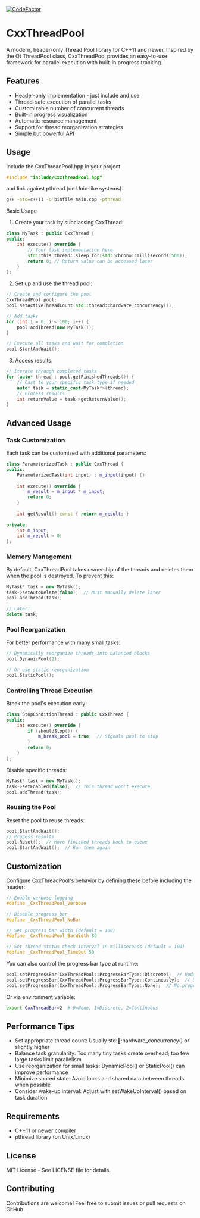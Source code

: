 [![CodeFactor](https://www.codefactor.io/repository/github/conradhuebler/cxxthreadpool/badge)](https://www.codefactor.io/repository/github/conradhuebler/cxxthreadpool)
# CxxThreadPool


A modern, header-only Thread Pool library for C++11 and newer. Inspired by the Qt ThreadPool class, CxxThreadPool provides an easy-to-use framework for parallel execution with built-in progress tracking.
## Features

-   Header-only implementation - just include and use 
-   Thread-safe execution of parallel tasks
-   Customizable number of concurrent threads
-   Built-in progress visualization
-   Automatic resource management
-   Support for thread reorganization strategies
-   Simple but powerful API

## Usage

Include the CxxThreadPool.hpp in your project

```cpp
#include "include/CxxThreadPool.hpp"
```
and link against pthread (on Unix-like systems).

```sh
g++ -std=c++11 -o binfile main.cpp -pthread
```
Basic Usage

1. Create your task by subclassing CxxThread:

```cpp
class MyTask : public CxxThread {
public:
    int execute() override {
        // Your task implementation here
        std::this_thread::sleep_for(std::chrono::milliseconds(500));
        return 0; // Return value can be accessed later
    }
};
```
2. Set up and use the thread pool:

```cpp
// Create and configure the pool
CxxThreadPool pool;
pool.setActiveThreadCount(std::thread::hardware_concurrency());

// Add tasks
for (int i = 0; i < 100; i++) {
    pool.addThread(new MyTask());
}

// Execute all tasks and wait for completion
pool.StartAndWait();
```
3.  Access results:

```cpp
// Iterate through completed tasks
for (auto* thread : pool.getFinishedThreads()) {
    // Cast to your specific task type if needed
    auto* task = static_cast<MyTask*>(thread);
    // Process results
    int returnValue = task->getReturnValue();
}
```

## Advanced Usage
### Task Customization

Each task can be customized with additional parameters:

```cpp
class ParameterizedTask : public CxxThread {
public:
    ParameterizedTask(int input) : m_input(input) {}
    
    int execute() override {
        m_result = m_input * m_input;
        return 0;
    }
    
    int getResult() const { return m_result; }
    
private:
    int m_input;
    int m_result = 0;
};
```
### Memory Management

By default, CxxThreadPool takes ownership of the threads and deletes them when the pool is destroyed. To prevent this:
```cpp
MyTask* task = new MyTask();
task->setAutoDelete(false);  // Must manually delete later
pool.addThread(task);

// Later:
delete task;
```
### Pool Reorganization

For better performance with many small tasks:
```cpp
// Dynamically reorganize threads into balanced blocks
pool.DynamicPool(2);

// Or use static reorganization
pool.StaticPool();
```
### Controlling Thread Execution

Break the pool's execution early:
```cpp
class StopConditionThread : public CxxThread {
public:
    int execute() override {
        if (shouldStop()) {
            m_break_pool = true;  // Signals pool to stop
        }
        return 0;
    }
};
```
Disable specific threads:
```cpp
MyTask* task = new MyTask();
task->setEnabled(false);  // This thread won't execute
pool.addThread(task);
```
### Reusing the Pool

Reset the pool to reuse threads:
```cpp
pool.StartAndWait();
// Process results
pool.Reset();  // Move finished threads back to queue
pool.StartAndWait();  // Run them again
```
## Customization

Configure CxxThreadPool's behavior by defining these before including the header:
```cpp
// Enable verbose logging
#define _CxxThreadPool_Verbose

// Disable progress bar
#define _CxxThreadPool_NoBar

// Set progress bar width (default = 100)
#define _CxxThreadPool_BarWidth 80

// Set thread status check interval in milliseconds (default = 100)
#define _CxxThreadPool_TimeOut 50
```
    
You can also control the progress bar type at runtime:
```cpp
pool.setProgressBar(CxxThreadPool::ProgressBarType::Discrete);  // Updates at 10% intervals
pool.setProgressBar(CxxThreadPool::ProgressBarType::Continously);  // Updates continuously
pool.setProgressBar(CxxThreadPool::ProgressBarType::None);  // No progress display
```

Or via environment variable:
```sh
export CxxThreadBar=2  # 0=None, 1=Discrete, 2=Continuous
```

## Performance Tips

-   Set appropriate thread count: Usually std::thread::hardware_concurrency() or slightly higher
-   Balance task granularity: Too many tiny tasks create overhead; too few large tasks limit parallelism
-   Use reorganization for small tasks: DynamicPool() or StaticPool() can improve performance
-   Minimize shared state: Avoid locks and shared data between threads when possible
-   Consider wake-up interval: Adjust with setWakeUpInterval() based on task duration

## Requirements

-   C++11 or newer compiler
-   pthread library (on Unix/Linux)

## License

MIT License - See LICENSE file for details.
## Contributing

Contributions are welcome! Feel free to submit issues or pull requests on GitHub.
